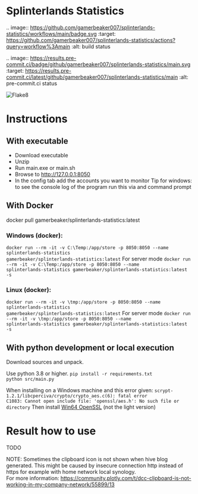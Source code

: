 # Splinterlands Statistics

.. image:: https://github.com/gamerbeaker007/splinterlands-statistics/workflows/main/badge.svg
:target: https://github.com/gamerbeaker007/splinterlands-statistics/actions?query=workflow%3Amain
:alt: build status

.. image:: https://results.pre-commit.ci/badge/github/gamerbeaker007/splinterlands-statistics/main.svg
:target: https://results.pre-commit.ci/latest/github/gamerbeaker007/splinterlands-statistics/main
:alt: pre-commit.ci status

![Flake8](https://img.shields.io/github/workflow/status/gamerbeaker007/splinterlands-statistics/Flake8/main?label=Flake8&logo=github&style=flat-square)

# Instructions

## With executable

* Download executable
* Unzip
* Run main.exe or main.sh
* Browse to http://127.0.0.1:8050
* In the config tab add the accounts you want to monitor
  Tip for windows: to see the console log of the program run this via and command prompt

## With Docker

docker pull gamerbeaker/splinterlands-statistics:latest

### Windows (docker):

<code>docker run --rm -it -v C:\Temp\:/app/store -p 8050:8050 --name splinterlands-statistics
gamerbeaker/splinterlands-statistics:latest</code>
For server mode
<code>docker run --rm -it -v C:\Temp\:/app/store -p 8050:8050 --name splinterlands-statistics
gamerbeaker/splinterlands-statistics:latest -s</code>

### Linux (docker):

<code>docker run --rm -it -v \tmp\:/app/store -p 8050:8050 --name splinterlands-statistics
gamerbeaker/splinterlands-statistics:latest</code>
For server mode
<code>docker run --rm -it -v \tmp\:/app/store -p 8050:8050 --name splinterlands-statistics
gamerbeaker/splinterlands-statistics:latest -s</code>

## With python development or local execution

Download sources and unpack.

Use python 3.8 or higher.
<code>pip install -r requirements.txt
python src/main.py</code>

When installing on a Windows machine and this error given:
<code>scrypt-1.2.1/libcperciva/crypto/crypto_aes.c(6): fatal error C1083: Cannot open include file: 'openssl/aes.h': No
such file or directory</code>
Then install [Win64 OpenSSL](https://slproweb.com/products/Win32OpenSSL.html) (not the light version)

# Result how to use

TODO

NOTE: Sometimes the clipboard icon is not shown when hive blog generated.
This might be caused by insecure connection http instead of https for example with home network local synology.  
For more information: https://community.plotly.com/t/dcc-clipboard-is-not-working-in-my-company-network/55899/13


